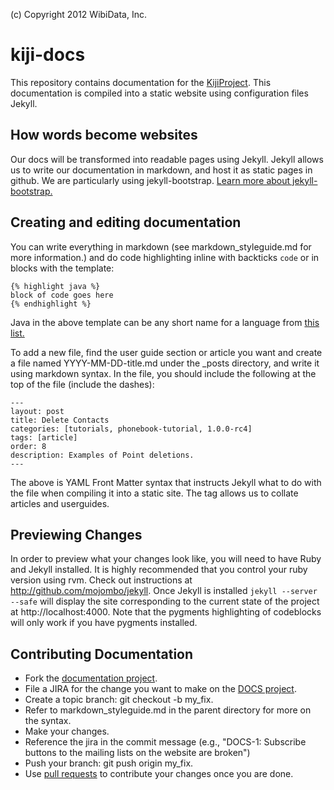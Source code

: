 (c) Copyright 2012 WibiData, Inc.

kiji-docs
=========

This repository contains documentation for the [KijiProject](http://www.kiji.org).
This documentation is compiled into a static website using configuration
files Jekyll.

## How words become websites

Our docs will be transformed into readable pages using Jekyll. Jekyll
allows us to write our documentation in markdown, and host it as
static pages in github. We are particularly using
jekyll-bootstrap. [Learn more about jekyll-bootstrap.](http://www.jekyllbootstrap.com)


## Creating and editing documentation
You can write everything in markdown (see markdown_styleguide.md for more
information.) and do code highlighting inline with backticks `code` or
in blocks with the template:

    {% highlight java %}
    block of code goes here
    {% endhighlight %}

Java in the above template can be any short name for a language from
[this list.](http://pygments.org/languages/) 

To add a new file, find the user guide section or article you want and
create a file named YYYY-MM-DD-title.md under the _posts directory,
and write it using markdown syntax. In the file, you should include
the following at the top of the file (include the dashes):

    ---
    layout: post
    title: Delete Contacts
    categories: [tutorials, phonebook-tutorial, 1.0.0-rc4]
    tags: [article]
    order: 8
    description: Examples of Point deletions.
    ---

The above is YAML Front Matter syntax that instructs Jekyll what to do
with the file when compiling it into a static site. The tag allows us to collate
articles and userguides.


## Previewing Changes

In order to preview what your changes look like, you will need to have
Ruby and Jekyll installed. It is highly recommended that you control your
ruby version using rvm. Check out instructions at
http://github.com/mojombo/jekyll. Once Jekyll is installed `jekyll
--server --safe` will display the site corresponding to the
current state of the project at http://localhost:4000. Note that the
pygments highlighting of codeblocks will only work if you have
pygments installed.

## Contributing Documentation

* Fork the [documentation project](https://github.com/kijiproject/kijiproject.github.com).
* File a JIRA for the change you want to make on the [DOCS project](http://jira.kiji.org).
* Create a topic branch: git checkout -b my_fix.
* Refer to markdown_styleguide.md in the parent directory for more on the syntax.
* Make your changes.
* Reference the jira in the commit message (e.g., "DOCS-1: Subscribe buttons to the mailing lists on the website are broken")
* Push your branch: git push origin my_fix.
* Use [pull requests](https://help.github.com/articles/using-pull-requests) to contribute your changes once you are done.
